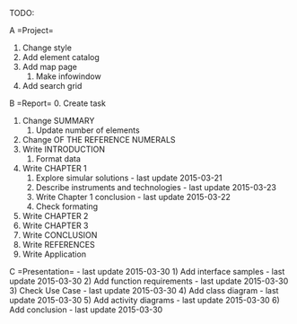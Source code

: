 ﻿TODO:

A =Project=
1. Change style
2. Add element catalog
3. Add map page
    1) Make infowindow
4. Add search grid

B =Report=
0. Create task
1. Change SUMMARY
    1) Update number of elements
2. Change OF THE REFERENCE NUMERALS
3. Write INTRODUCTION
    1) Format data
4. Write CHAPTER 1
    1) Explore simular solutions - last update 2015-03-21
    2) Describe instruments and technologies - last update 2015-03-23
    3) Write Chapter 1 conclusion  - last update 2015-03-22
    4) Check formating
5. Write CHAPTER 2
6. Write CHAPTER 3
7. Write CONCLUSION
8. Write REFERENCES
9. Write Application

C =Presentation= - last update 2015-03-30
    1) Add interface samples - last update 2015-03-30
    2) Add function requirements - last update 2015-03-30
    3) Check Use Case - last update 2015-03-30
    4) Add class diagram - last update 2015-03-30
    5) Add activity diagrams - last update 2015-03-30
    6) Add conclusion - last update 2015-03-30

